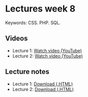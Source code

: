 # Lectures week 8

Keywords: CSS. PHP. SQL.

## Videos

* Lecture 1: [Watch video (YouTube)](http://www.youtube.com/watch?v=xfiOr3AsqS4)
* Lecture 2: [Watch video (YouTube)](http://www.youtube.com/watch?v=GTEach3d_S8)

## Lecture notes

* Lecture 1: [Download (.HTML)](http://d2o9nyf4hwsci4.cloudfront.net/2012/fall/lectures/8/notes8w/notes8w.html)
* Lecture 2: [Download (.HTML)](http://d2o9nyf4hwsci4.cloudfront.net/2012/fall/lectures/8/notes8f/notes8f.html)

